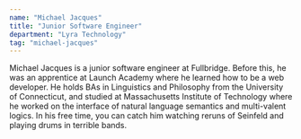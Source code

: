 ```yaml
---
name: "Michael Jacques"
title: "Junior Software Engineer"
department: "Lyra Technology"
tag: "michael-jacques"
---
```

Michael Jacques is a junior software engineer at Fullbridge. Before this, he was an apprentice at Launch Academy where he learned how to be a web developer. He holds BAs in Linguistics and Philosophy from the University of Connecticut, and studied at Massachusetts Institute of Technology where he worked on the interface of natural language semantics and multi-valent logics. In his free time, you can catch him watching reruns of Seinfeld and playing drums in terrible bands.
